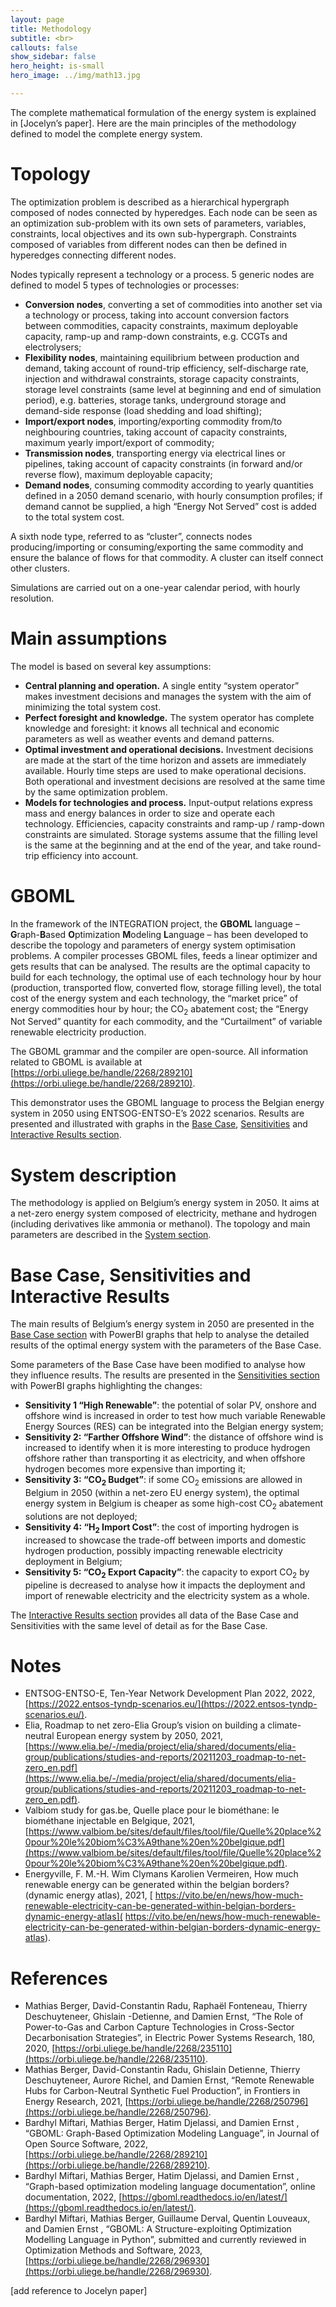 ```yaml
---
layout: page
title: Methodology
subtitle: <br>
callouts: false
show_sidebar: false
hero_height: is-small
hero_image: ../img/math13.jpg

---
```


The complete mathematical formulation of the energy system is explained in [Jocelyn’s paper]. Here are the main principles of the methodology defined to model the complete energy system.

# Topology 

The optimization problem is described as a hierarchical hypergraph composed of nodes connected by hyperedges. Each node can be seen as an optimization sub-problem with its own sets of parameters, variables, constraints, local objectives and its own sub-hypergraph. Constraints composed of variables from different nodes can then be defined in hyperedges connecting different nodes. 

Nodes typically represent a technology or a process. 5 generic nodes are defined to model 5 types of technologies or processes: 

- **Conversion nodes**, converting a set of commodities into another set via a technology or process, taking into account conversion factors between commodities, capacity constraints, maximum deployable capacity, ramp-up and ramp-down constraints, e.g. CCGTs and electrolysers; 
- **Flexibility nodes**, maintaining equilibrium between production and demand, taking account of round-trip efficiency, self-discharge rate, injection and withdrawal constraints, storage capacity constraints, storage level constraints (same level at beginning and end of simulation period), e.g. batteries, storage tanks, underground storage and demand-side response (load shedding and load shifting);
- **Import/export nodes**, importing/exporting commodity from/to neighbouring countries, taking account of capacity constraints, maximum yearly import/export of commodity;
- **Transmission nodes**, transporting energy via electrical lines or pipelines, taking account of capacity constraints (in forward and/or reverse flow), maximum deployable capacity; 
- **Demand nodes**, consuming commodity according to yearly quantities defined in a 2050 demand scenario, with hourly consumption profiles; if demand cannot be supplied, a high “Energy Not Served” cost is added to the total system cost.

A sixth node type, referred to as “cluster”, connects nodes producing/importing or consuming/exporting the same commodity and ensure the balance of flows for that commodity. A cluster can itself connect other clusters. 

Simulations are carried out on a one-year calendar period, with hourly resolution. 

# Main assumptions

The model is based on several key assumptions: 

- **Central planning and operation.** A single entity “system operator” makes investment decisions and manages the system with the aim of minimizing the total system cost.
- **Perfect foresight and knowledge.** The system operator has complete knowledge and foresight: it knows all technical and economic parameters as well as weather events and demand patterns.
- **Optimal investment and operational decisions.** Investment decisions are made at the start of the time horizon and assets are immediately available. Hourly time steps are used to make operational decisions. Both operational and investment decisions are resolved at the same time by the same optimization problem.
- **Models for technologies and process.** Input-output relations express mass and energy balances in order to size and operate each technology. Efficiencies, capacity constraints and ramp-up / ramp-down constraints are simulated. Storage systems assume that the filling level is the same at the beginning and at the end of the year, and take round-trip efficiency into account.

# GBOML

In the framework of the INTEGRATION project, the **GBOML** language – **G**raph-**B**ased **O**ptimization **M**odeling **L**anguage – has been developed to describe the topology and parameters of energy system optimisation problems. A compiler processes GBOML files, feeds a linear optimizer and gets results that can be analysed. The results are the optimal capacity to build for each technology, the optimal use of each technology hour by hour (production, transported flow, converted flow, storage filling level), the total cost of the energy system and each technology, the “market price” of energy commodities hour by hour; the CO<sub>2</sub> abatement cost; the “Energy Not Served” quantity for each commodity, and the “Curtailment” of variable renewable electricity production.

The GBOML grammar and the compiler are open-source. All information related to GBOML is available at [https://orbi.uliege.be/handle/2268/289210](https://orbi.uliege.be/handle/2268/289210). 

This demonstrator uses the GBOML language to process the Belgian energy system in 2050 using ENTSOG-ENTSO-E’s 2022 scenarios. Results are presented and illustrated with graphs in the [Base Case](../simulations/base_case), [Sensitivities](../simulation) and [Interactive Results section](../simulations/all_simulations).

# System description

The methodology is applied on Belgium’s energy system in 2050. It aims at a net-zero energy system composed of electricity, methane and hydrogen (including derivatives like ammonia or methanol). The topology and main parameters are described in the [System section](../system). 

# Base Case, Sensitivities and Interactive Results

The main results of Belgium’s energy system in 2050 are presented in the [Base Case section](../simulations/base_case) with PowerBI graphs that help to analyse the detailed results of the optimal energy system with the parameters of the Base Case.

Some parameters of the Base Case have been modified to analyse how they influence results. The results are presented in the [Sensitivities section](../simulation) with PowerBI graphs highlighting the changes: 

- **Sensitivity 1 “High Renewable”**: the potential of solar PV, onshore and offshore wind is increased in order to test how much variable Renewable Energy Sources (RES) can be integrated into the Belgian energy system;
- **Sensitivity 2: “Farther Offshore Wind”**: the distance of offshore wind is increased to identify when it is more interesting to produce hydrogen offshore rather than transporting it as electricity, and when offshore hydrogen becomes more expensive than importing it;
- **Sensitivity 3: “CO<sub>2</sub> Budget”**: if some CO<sub>2</sub> emissions are allowed in Belgium in 2050 (within a net-zero EU energy system), the optimal energy system in Belgium is cheaper as some high-cost CO<sub>2</sub> abatement solutions are not deployed;
- **Sensitivity 4: “H<sub>2</sub> Import Cost”**: the cost of importing hydrogen is increased to showcase the trade-off  between imports and domestic hydrogen production, possibly impacting renewable electricity deployment in Belgium;
- **Sensitivity 5: “CO<sub>2</sub> Export Capacity”**: the capacity to export CO<sub>2</sub> by pipeline is decreased to analyse how it impacts the deployment and import of renewable electricity and the electricity system as a whole.

The [Interactive Results section](../simulations/all_simulations) provides all data of the Base Case and Sensitivities with the same level of detail as for the Base Case.

# Notes 
<div style="text-align: left" markdown="1"> 

- ENTSOG-ENTSO-E, Ten-Year Network Development Plan 2022, 2022, [https://2022.entsos-tyndp-scenarios.eu/](https://2022.entsos-tyndp-scenarios.eu/).
- Elia, Roadmap to net zero-Elia Group’s vision on building a climate-neutral European energy system by 2050, 2021, [https://www.elia.be/-/media/project/elia/shared/documents/elia-group/publications/studies-and-reports/20211203_roadmap-to-net-zero_en.pdf](https://www.elia.be/-/media/project/elia/shared/documents/elia-group/publications/studies-and-reports/20211203_roadmap-to-net-zero_en.pdf).
- Valbiom study for gas.be, Quelle place pour le biométhane: le biométhane injectable en Belgique, 2021, [https://www.valbiom.be/sites/default/files/tool/file/Quelle%20place%20pour%20le%20biom%C3%A9thane%20en%20belgique.pdf](https://www.valbiom.be/sites/default/files/tool/file/Quelle%20place%20pour%20le%20biom%C3%A9thane%20en%20belgique.pdf).
- Energyville, F. M.-H. Wim Clymans Karolien Vermeiren, How much renewable energy can be generated within the belgian borders? (dynamic energy atlas), 2021, [ https://vito.be/en/news/how-much-renewable-electricity-can-be-generated-within-belgian-borders-dynamic-energy-atlas]( https://vito.be/en/news/how-much-renewable-electricity-can-be-generated-within-belgian-borders-dynamic-energy-atlas).

</div>


# References 

- Mathias Berger, David-Constantin Radu, Raphaël Fonteneau, Thierry Deschuyteneer, Ghislain -Detienne, and Damien Ernst, “The Role of Power-to-Gas and Carbon Capture Technologies in Cross-Sector Decarbonisation Strategies”, in Electric Power Systems Research, 180, 2020, [https://orbi.uliege.be/handle/2268/235110](https://orbi.uliege.be/handle/2268/235110).
- Mathias Berger, David-Constantin Radu, Ghislain Detienne, Thierry Deschuyteneer, Aurore Richel, and Damien Ernst, “Remote Renewable Hubs for Carbon-Neutral Synthetic Fuel Production”, in Frontiers in Energy Research, 2021, [https://orbi.uliege.be/handle/2268/250796](https://orbi.uliege.be/handle/2268/250796).
- Bardhyl Miftari, Mathias Berger, Hatim Djelassi, and Damien Ernst , “GBOML: Graph-Based Optimization Modeling Language”, in Journal of Open Source Software, 2022, [https://orbi.uliege.be/handle/2268/289210](https://orbi.uliege.be/handle/2268/289210).
- Bardhyl Miftari, Mathias Berger, Hatim Djelassi, and Damien Ernst , “Graph-based optimization modeling language documentation”, online documentation, 2022, [https://gboml.readthedocs.io/en/latest/](https://gboml.readthedocs.io/en/latest/).
- Bardhyl Miftari, Mathias Berger, Guillaume Derval, Quentin Louveaux, and Damien Ernst , “GBOML: A Structure-exploiting Optimization Modelling Language in Python”, submitted and currently reviewed in Optimization Methods and Software, 2023, [https://orbi.uliege.be/handle/2268/296930](https://orbi.uliege.be/handle/2268/296930).

[add reference to Jocelyn paper]

